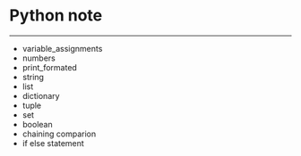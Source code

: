 # Python note
___

* variable_assignments
* numbers
* print_formated
* string
* list
* dictionary
* tuple
* set
* boolean
* chaining comparion
* if else statement